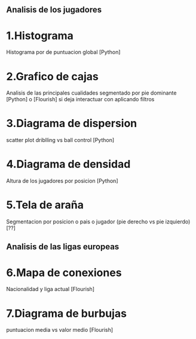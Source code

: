
## Analisis de los jugadores ##
# 1.Histograma
Histograma por de puntuacion global [Python]

# 2.Grafico de cajas
Analisis de las principales cualidades segmentado por pie dominante [Python] o [Flourish] si deja interactuar con aplicando filtros

# 3.Diagrama de dispersion
scatter plot driblling vs ball control [Python]

# 4.Diagrama de densidad
Altura de los jugadores por posicion [Python]

# 5.Tela de araña
Segmentacion por posicion o pais o jugador (pie derecho vs pie izquierdo) [??]

## Analisis de las ligas europeas ##
# 6.Mapa de conexiones
Nacionalidad y liga actual [Flourish]

# 7.Diagrama de burbujas
puntuacion media vs valor medio [Flourish]
